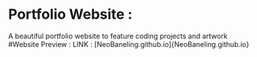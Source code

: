 # Portfolio Website :
A beautiful portfolio website to feature coding projects and artwork
#Website Preview :
LINK : [NeoBaneling.github.io]{NeoBaneling.github.io}
